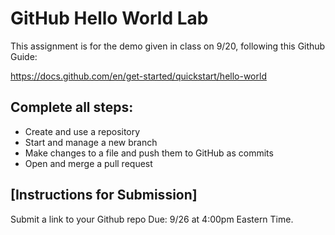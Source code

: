 
# GitHub Hello World Lab

This assignment is for the demo given in class on 9/20, following this Github Guide: 

https://docs.github.com/en/get-started/quickstart/hello-world  

## Complete all steps:
- Create and use a repository
- Start and manage a new branch
- Make changes to a file and push them to GitHub as commits
- Open and merge a pull request

## [Instructions for Submission]
Submit a link to your Github repo 
Due: 9/26 at 4:00pm Eastern Time.